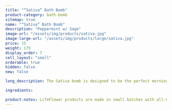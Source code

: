 ```yaml
---
title: "“Sativa” Bath Bomb"
product-category: bath-bomb
sitemap: true
name: "“Sativa” Bath Bomb"
description: "Peppermint w/ Sage"
image-url: "/assets/img/products/sativa.jpg"
image-large-url: "/assets/img/products/large/sativa.jpg"
price: 15
weight: 175
display_order: 7
cell_layout: "small"
orderable: true
hidden: false
new: false

long_description: The Sativa bomb is designed to be the perfect morning bomb. The term "sativa" comes from 4,000 year-old Sanskrit terms meaning "daytime" and "nighttime". Handcrafted with organic, lab-tested plant extract and sage, peppermint, and eucalyptus essential oils. These invigorating oils partner with sea salt to reduce stress and increase blood circulation in the body. The perfect bomb for when you find yourself in a slump. Topped with sage, eucalyptus, and lemongrass.

ingredients:

product-notes: LifeFlower products are made in small batches with all-natural and boutique ingredients. Most orders are processed within 3 days of being placed.
---
```


